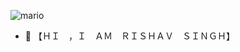 ![mario](https://github.com/user-attachments/assets/ddb3436b-4122-4642-8ff6-64d409105c6c)
- 👋 【﻿ＨＩ　，Ｉ　ＡＭ　ＲＩＳＨＡＶ　ＳＩＮＧＨ】
<!---
rishav-1306/rishav-1306 is a ✨ special ✨ repository because its `README.md` (this file) appears on your GitHub profile.
You can click the Preview link to take a look at your changes.
--->
